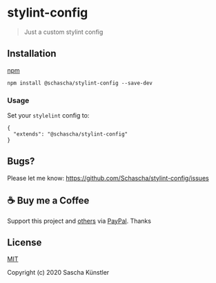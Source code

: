 # stylint-config

> Just a custom stylint config

## Installation

[npm](https://www.npmjs.com/package/@schascha/stylint-config)

```
npm install @schascha/stylint-config --save-dev
```

### Usage

Set your `stylelint` config to:

```
{
  "extends": "@schascha/stylint-config"
}
```

## Bugs?

Please let me know: https://github.com/Schascha/stylint-config/issues

## :coffee: Buy me a Coffee

Support this project and [others](https://github.com/Schascha?tab=repositories) via [PayPal](https://www.paypal.me/LosZahlos). Thanks

## License

[MIT](./LICENSE)

Copyright (c) 2020 Sascha Künstler

